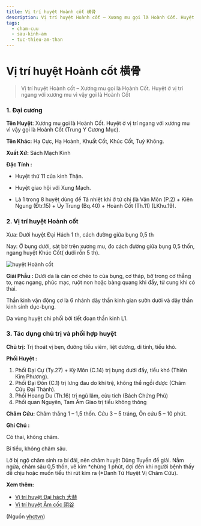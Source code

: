 ```yaml
---
title: Vị trí huyệt Hoành cốt 横骨
description: Vị trí huyệt Hoành cốt – Xương mu gọi là Hoành Cốt. Huyệt ở vị trí ngang với xương mu vì vậy gọi là Hoành Cốt
tags:
  - cham-cuu
  - sau-kinh-am
  - tuc-thieu-am-than
---
```


# Vị trí huyệt Hoành cốt 横骨 

> Vị trí huyệt Hoành cốt – Xương mu gọi là Hoành Cốt. Huyệt ở vị trí ngang với xương mu vì vậy gọi là Hoành Cốt

### 1. Đại cương

**Tên Huyệt**: Xương mu gọi là Hoành Cốt. Huyệt ở vị trí ngang với xương mu vì vậy gọi là Hoành Cốt (Trung Y Cương Mục).

**Tên Khác:** Hạ Cực, Hạ Hoành, Khuất Cốt, Khúc Cốt, Tuỷ Không.

**Xuất Xứ:** Sách Mạch Kinh

**Đặc Tính :**

+ Huyệt thứ 11 của kinh Thận.

+ Huyệt giao hội với Xung Mạch.

+ Là 1 trong 8 huyệt dùng để Tả nhiệt khí ở tứ chi (là Vân Môn (P.2) + Kiên Ngung (Đtr.15) + Ủy Trung (Bq.40) + Hoành Cốt (Th.11) (LKhu.19).

### 2. Vị trí huyệt Hoành cốt

Xưa: Dưới huyệt Đại Hách 1 th, cách đường giữa bụng 0,5 th

Nay: Ở bụng dưới, sát bờ trên xương mu, đo cách đường giữa bụng 0,5 thốn, ngang huyệt Khúc Cốt( dưới rồn 5 th).

![huyệt Hoành cốt](/imgs/yhctvn/huyet-hoanh-cot-300x168.jpg)

**Giải Phẫu :** Dưới da là cân cơ chéo to của bụng, cơ tháp, bờ trong cơ thẳng to, mạc ngang, phúc mạc, ruột non hoặc bàng quang khi đầy, tử cung khi có thai.

Thần kinh vận động cơ là 6 nhánh dây thần kinh gian sườn dưới và dây thần kinh sinh dục-bụng.

Da vùng huyệt chi phối bởi tiết đoạn thần kinh L1.

### 3. Tác dụng chủ trị và phối hợp huyệt

**Chủ trị:** Trị thoát vị bẹn, đường tiểu viêm, liệt dương, di tinh, tiểu khó.

**Phối Huyệt :**

1. Phối Đại Cự (Ty.27) + Kỳ Môn (C.14) trị bụng dưới đầy, tiểu khó (Thiên Kim Phương).
2. Phối Đại Đôn (C.1) trị lưng đau do khí trệ, không thể ngồi được (Châm Cứu Đại Thành).
3. Phối Hoang Du (Th.16) trị ngũ lâm, cửu tích (Bách Chứng Phú)
4. Phối quan Nguyên, Tam Âm Giao trị tiểu không thông

**Châm Cứu:** Châm thẳng 1 – 1,5 thốn. Cứu 3 – 5 tráng, Ôn cứu 5 – 10 phút.

**Ghi Chú :**

Có thai, không châm.

Bí tiểu, không châm sâu.

Lỡ bị ngộ châm sinh ra bí đái, nên châm huyệt Dũng Tuyền để giải. Nằm ngửa, châm sâu 0,5 thốn, vê kim *chừng 1 phút, đợi đến khi người bệnh thấy dễ chịu hoặc muốn tiểu thì rút kim ra (*Danh Từ Huyệt Vị Châm Cứu).

**Xem thêm:**

* [Vị trí huyệt Đại hách 大赫](/yhctvn/vi-tri-huyet-dai-hach-%e5%a4%a7%e8%b5%ab)
* [Vị trí huyệt Âm cốc 阴谷](/yhctvn/vi-tri-huyet-am-coc-%e9%98%b4%e8%b0%b7)

(Nguồn <a href="https://yhctvn.com/vi-tri-huyet-hoanh-cot-横骨/" target="_blank">yhctvn</a>)
